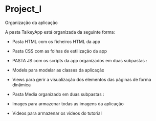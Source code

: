 # Project_I

Organização da aplicação

A pasta TalkeyApp está organizada da seguinte forma:

- Pasta HTML com os ficheiros HTML da app

- Pasta CSS com as folhas de estilização da app

- PASTA JS com os scripts da app organizados em duas subpastas :
- Models para modelar as classes da aplicação 
- Views para gerir a visualização dos elementos das páginas de forma dinâmica

- Pasta Media organizado em duas subpastas :
- Images para armazenar todas as imagens da aplicação 
- Videos para armazenar os vídeos do tutorial
      
